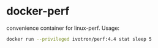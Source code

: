 # docker-perf

convenience container for linux-perf. Usage:

```bash
docker run --privileged ivotron/perf:4.4 stat sleep 5
```
